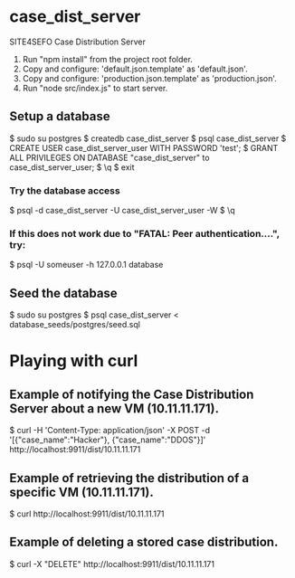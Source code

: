 # case_dist_server
SITE4SEFO Case Distribution Server

1. Run "npm install" from the project root folder.
2. Copy and configure: 'default.json.template' as 'default.json'.
3. Copy and configure: 'production.json.template' as 'production.json'.
4. Run "node src/index.js" to start server.


## Setup a database
$ sudo su postgres
$ createdb case_dist_server
$ psql case_dist_server
$ CREATE USER case_dist_server_user WITH PASSWORD 'test';
$ GRANT ALL PRIVILEGES ON DATABASE "case_dist_server" to case_dist_server_user;
$ \q
$ exit

### Try the database access
$ psql -d case_dist_server -U case_dist_server_user -W
$ \q
### If this does not work due to "FATAL: Peer authentication....", try:
$ psql -U someuser -h 127.0.0.1 database 

## Seed the database
$ sudo su postgres
$ psql case_dist_server < database_seeds/postgres/seed.sql


# Playing with curl

## Example of notifying the Case Distribution Server about a new VM (10.11.11.171).
$ curl -H 'Content-Type: application/json' -X POST -d '[{"case_name":"Hacker"}, {"case_name":"DDOS"}]' http://localhost:9911/dist/10.11.11.171

## Example of retrieving the distribution of a specific VM (10.11.11.171).
$ curl http://localhost:9911/dist/10.11.11.171

## Example of deleting a stored case distribution.
$ curl -X "DELETE" http://localhost:9911/dist/10.11.11.171
